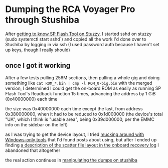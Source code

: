 # Dumping the RCA Voyager Pro through Stushiba

After [getting to know SP Flash Tool on Stuzzy](b69a3ad7-36c6-456c-a39a-a40cf71d8928.md), I started sshd on stuzzy (sudo systemctl start sshd`) and copied all the work I'd done over to Stushiba by logging in via ssh (I used password auth because I haven't set up keys, though I really should)

## once I got it working

After a few tests pulling 256M sections, then pulling a whole gig and doing something like `cat ROM_*.bin | cmp -l ROM_0-big.bin` with the merged version, I determined I could get the on-board ROM as easily as running SP Flash Tool's Readback function 15 times, advancing the address by 1 GiB (0x40000000) each time

the size was 0x40000000 each time except the last, from address 0x380000000, when it had to be reduced to 0x1d000000 (the device's total "UA", which I think is "usable area", being 0x39d000000, per the EMMC info on the sidebar on the left)

as I was trying to get the device layout, I tried [mucking around with Windows-only tools](b4693a8a-8ecd-4165-a3ef-f61d9144a1db.md) that I'd found posts about using, but after I ended up finding [a description of the scatter file layout in the onboard recovery log](6c94eb4b-ce94-407c-ab64-fe871e4992ce.md) I abandoned that altogether

the real action continues in [manipulating the dumps on stushiba](8ba3972c-ab5d-4724-ae52-c6ec001b48ac.md)
